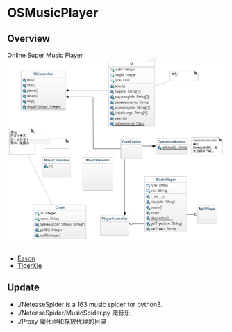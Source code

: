 # OSMusicPlayer
## Overview
Online Super Music Player
![](https://github.com/VipXiaoMiZhou/OSMusicPlayer/blob/master/UML.PNG)
## 
* [Eason](https://github.com/VipXiaoMiZhou)
* [TigerXie](https://github.com/tigerxie)

## Update
* ./NeteaseSpider is a 163 music spider for python3.
* ./NeteaseSpider/MusicSpider.py 爬音乐
* ./Proxy 爬代理和存放代理的目录



```
